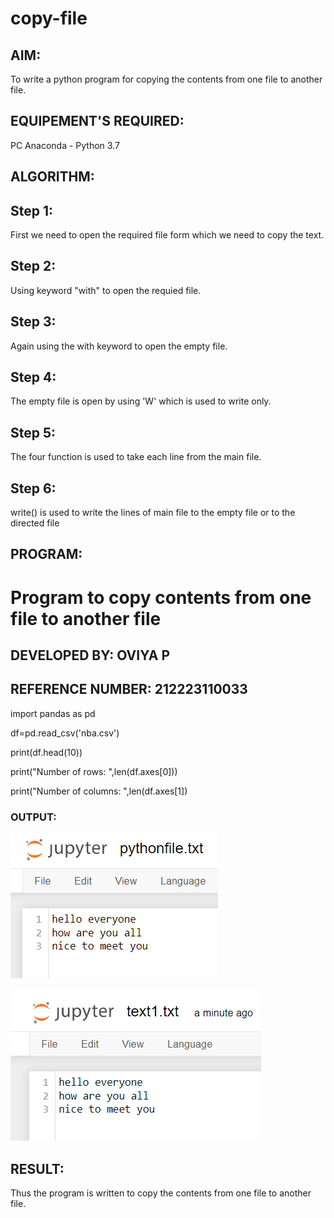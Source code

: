 # copy-file
## AIM:
To write a python program for copying the contents from one file to another file.
## EQUIPEMENT'S REQUIRED: 
PC
Anaconda - Python 3.7
## ALGORITHM: 
## Step 1:
First we need to open the required file form which we need to copy the text.

## Step 2:
Using keyword "with" to open the requied file.

## Step 3:
Again using the with keyword to open the empty file.

## Step 4:
The empty file is open by using 'W' which is used to write only.

## Step 5:
The four function is used to take each line from the main file.

## Step 6:
write() is used to write the lines of main file to the empty file or to the directed file

## PROGRAM:
# Program  to copy contents from one file to another file
## DEVELOPED BY: OVIYA P
## REFERENCE NUMBER: 212223110033

import pandas as pd

df=pd.read_csv('nba.csv')

print(df.head(10))

print("Number of rows: ",len(df.axes[0]))

print("Number of columns: ",len(df.axes[1])


### OUTPUT:
![OUTPUT](image.png)

![OUTPUT](image-1.png)


## RESULT:
Thus the program is written to copy the contents from one file to another file.